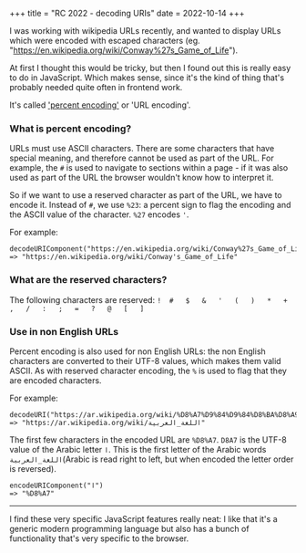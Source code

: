 +++
title = "RC 2022 - decoding URIs"
date = 2022-10-14
+++

I was working with wikipedia URLs recently, and wanted to display URLs which were encoded with escaped characters (eg. "https://en.wikipedia.org/wiki/Conway%27s_Game_of_Life").  

At first I thought this would be tricky, but then I found out this is really easy to do in JavaScript.  Which makes sense, since it's the kind of thing that's probably needed quite often in frontend work.  

It's called ['percent encoding'](https://en.wikipedia.org/wiki/Percent-encoding) or 'URL encoding'.  

### What is percent encoding?
URLs must use ASCII characters.  There are some characters that have special meaning, and therefore cannot be used as part of the URL.  For example, the `#` is used to navigate to sections within a page - if it was also used as part of the URL the browser wouldn't know how to interpret it.  

So if we want to use a reserved character as part of the URL, we have to encode it.  Instead of `#`, we use `%23`: a percent sign to flag the encoding and the ASCII value of the character.  `%27` encodes `'`.

For example:
```
decodeURIComponent("https://en.wikipedia.org/wiki/Conway%27s_Game_of_Life")
=> "https://en.wikipedia.org/wiki/Conway's_Game_of_Life"
```

### What are the reserved characters?
The following characters are reserved:
`! 	# 	$ 	& 	' 	( 	) 	* 	+ 	, 	/ 	: 	; 	= 	? 	@ 	[ 	]`

### Use in non English URLs
Percent encoding is also used for non English URLs: the non English characters are converted to their UTF-8 values, which makes them valid ASCII.  As with reserved character encoding, the `%` is used to flag that they are encoded characters.  

For example:
```
decodeURI("https://ar.wikipedia.org/wiki/%D8%A7%D9%84%D9%84%D8%BA%D8%A9_%D8%A7%D9%84%D8%B9%D8%B1%D8%A8%D9%8A%D8%A9")
=> "https://ar.wikipedia.org/wiki/اللغة_العربية"
```

The first few characters in the encoded URL are `%D8%A7`.  `D8A7` is the UTF-8 value of the Arabic letter `ا`.  This is the first letter of the Arabic words `اللغة_العربية`(Arabic is read right to left, but when encoded the letter order is reversed).  

```
encodeURIComponent("ا")
=> "%D8%A7"
```

-----

I find these very specific JavaScript features really neat: I like that it's a generic modern programming language but also has a bunch of functionality that's very specific to the browser.
